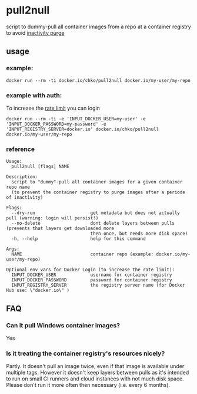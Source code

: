# pull2null
script to dummy-pull all container images from a repo at a container registry to avoid [inactivity purge](https://www.docker.com/pricing/retentionfaq)

## usage

### example:

```
docker run --rm -ti docker.io/chko/pull2null docker.io/my-user/my-repo
```

### example with auth:

To increase the [rate limit](https://www.docker.com/pricing) you can login

```
docker run --rm -ti -e 'INPUT_DOCKER_USER=my-user' -e 'INPUT_DOCKER_PASSWORD=my-password' -e 'INPUT_REGISTRY_SERVER=docker.io' docker.io/chko/pull2null docker.io/my-user/my-repo
```

### reference

```
Usage:
  pull2null [flags] NAME

Description:
  script to "dummy"-pull all container images for a given container repo name
  (to prevent the container registry to purge images after a periode of inactivity)

Flags:
  --dry-run                     get metadata but does not actually pull (warning: login will persist!)
  --no-delete                   dont delete layers between pulls (prevents that layers get downloaded more
                                then once, but needs more disk space)
  -h, --help                    help for this command

Args:
  NAME                          container repo (example: docker.io/my-user/my-repo)

Optional env vars for Docker Login (to increase the rate limit):
  INPUT_DOCKER_USER             username for container registry
  INPUT_DOCKER_PASSWORD         password for container registry
  INPUT_REGISTRY_SERVER         the registry server name (for Docker Hub use: \"docker.io\" )
```

## FAQ

### Can it pull Windows container images?
Yes

### Is it treating the container registry's resources nicely?
Partly. It doesn't pull an image twice, even if that image is available under multiple tags. However it doesn't keep layers between pulls as it's intended to run on small CI runners and cloud instances with not much disk space. Please don't run it more often then necessary (i.e. every 6 months).


